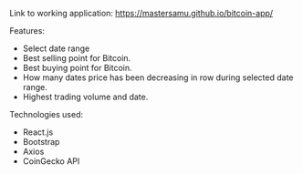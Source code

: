 
Link to working application: https://mastersamu.github.io/bitcoin-app/

Features:
- Select date range
- Best selling point for Bitcoin.
- Best buying point for Bitcoin.
- How many dates price has been decreasing in row during selected date range.
- Highest trading volume and date.

Technologies used:
- React.js
- Bootstrap
- Axios
- CoinGecko API
